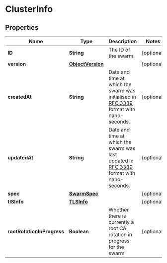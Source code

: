 
# ClusterInfo

## Properties
Name | Type | Description | Notes
------------ | ------------- | ------------- | -------------
**ID** | **String** | The ID of the swarm. |  [optional]
**version** | [**ObjectVersion**](ObjectVersion.md) |  |  [optional]
**createdAt** | **String** | Date and time at which the swarm was initialised in [RFC 3339](https://www.ietf.org/rfc/rfc3339.txt) format with nano-seconds.  |  [optional]
**updatedAt** | **String** | Date and time at which the swarm was last updated in [RFC 3339](https://www.ietf.org/rfc/rfc3339.txt) format with nano-seconds.  |  [optional]
**spec** | [**SwarmSpec**](SwarmSpec.md) |  |  [optional]
**tlSInfo** | [**TLSInfo**](TLSInfo.md) |  |  [optional]
**rootRotationInProgress** | **Boolean** | Whether there is currently a root CA rotation in progress for the swarm |  [optional]



